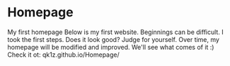 # Homepage
My first homepage
Below is my first website. Beginnings can be difficult. I took the first steps. Does it look good? Judge for yourself. Over time, my homepage will be modified and improved. We'll see what comes of it :)
Check it ot: qk1z.github.io/Homepage/
